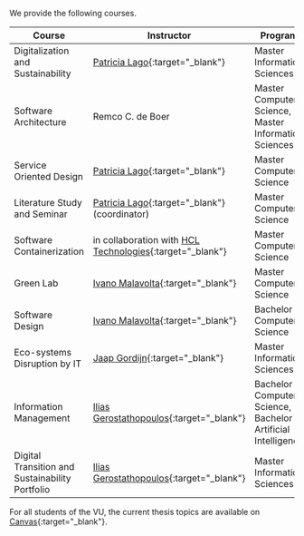 We provide the following courses.

|Course | Instructor | Program |
| --- | --- | --- |
| Digitalization and Sustainability	 | 	[Patricia Lago](http://patricialago.nl/){:target="_blank"} | Master Information Sciences |
| Software Architecture	 | Remco C. de Boer	 | Master Computer Science, Master Information Sciences |
| Service Oriented Design	 | [Patricia Lago](http://patricialago.nl/){:target="_blank"} | Master Computer Science |
| Literature Study and Seminar	| [Patricia Lago](http://patricialago.nl/){:target="_blank"} (coordinator) | Master Computer Science |
| Software Containerization	 | in collaboration with [HCL Technologies](https://www.hcltech.com/geo-presence/benelux){:target="_blank"}	| Master Computer Science |
| Green Lab	| [Ivano Malavolta](http://www.ivanomalavolta.com/){:target="_blank"} | Master Computer Science |
| Software Design	 | [Ivano Malavolta](http://www.ivanomalavolta.com/){:target="_blank"} | Bachelor Computer Science |
| Eco-systems Disruption by IT	| [Jaap Gordijn](http://145.108.225.28/people/jaap-gordijn/){:target="_blank"} | Master Information Sciences |
| Information Management	| [Ilias Gerostathopoulos](https://iliasger.github.io/){:target="_blank"} | Bachelor Computer Science, Bachelor Artificial Intelligence |
| Digital Transition and Sustainability Portfolio	 | [Ilias Gerostathopoulos](https://iliasger.github.io/){:target="_blank"} | Master Information Sciences |

For all students of the VU, the current thesis topics are available on [Canvas](https://canvas.vu.nl/){:target="_blank"}.
